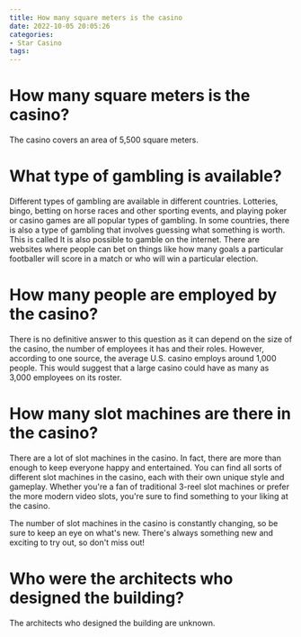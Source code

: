 ```yaml
---
title: How many square meters is the casino
date: 2022-10-05 20:05:26
categories:
- Star Casino
tags:
---
```



#  How many square meters is the casino?

The casino covers an area of 5,500 square meters.

#  What type of gambling is available?

Different types of gambling are available in different countries. Lotteries, bingo, betting on horse races and other sporting events, and playing poker or casino games are all popular types of gambling. In some countries, there is also a type of gambling that involves guessing what something is worth. This is called 
It is also possible to gamble on the internet. There are websites where people can bet on things like how many goals a particular footballer will score in a match or who will win a particular election.

#  How many people are employed by the casino?

There is no definitive answer to this question as it can depend on the size of the casino, the number of employees it has and their roles. However, according to one source, the average U.S. casino employs around 1,000 people. This would suggest that a large casino could have as many as 3,000 employees on its roster.

#  How many slot machines are there in the casino?

There are a lot of slot machines in the casino. In fact, there are more than enough to keep everyone happy and entertained. You can find all sorts of different slot machines in the casino, each with their own unique style and gameplay. Whether you're a fan of traditional 3-reel slot machines or prefer the more modern video slots, you're sure to find something to your liking at the casino.

The number of slot machines in the casino is constantly changing, so be sure to keep an eye on what's new. There's always something new and exciting to try out, so don't miss out!

#  Who were the architects who designed the building?

The architects who designed the building are unknown.